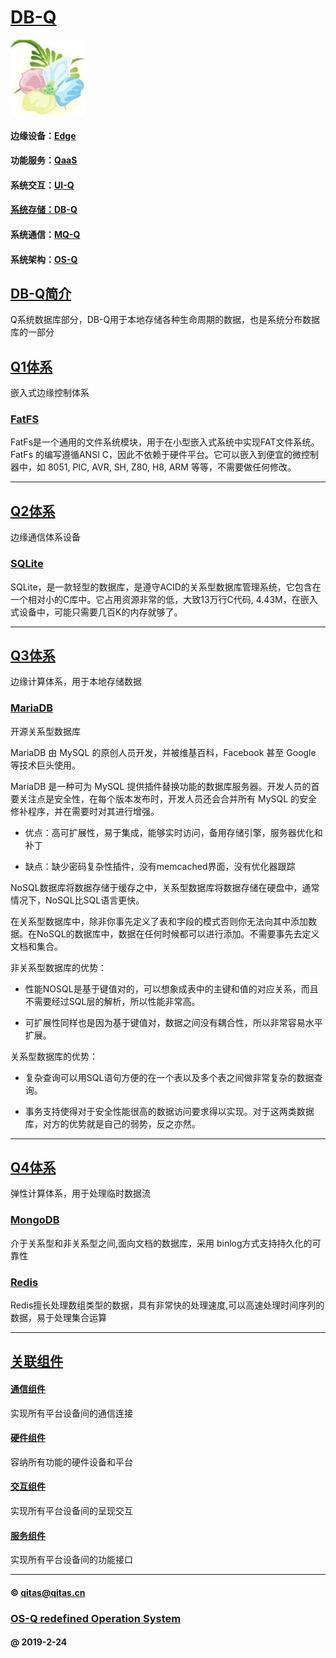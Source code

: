 ﻿# [DB-Q](https://github.com/OS-Q/DB-Q) 

[![sites](OS-Q/OS-Q.png)](http://www.os-q.com)

#### 边缘设备：[Edge](https://github.com/OS-Q/Edge-Q)
#### 功能服务：[QaaS](https://github.com/OS-Q/QaaS)
#### 系统交互：[UI-Q](https://github.com/OS-Q/UI-Q)
#### [系统存储：DB-Q](https://github.com/OS-Q/DB-Q)
#### 系统通信：[MQ-Q](https://github.com/OS-Q/MQ-Q)
#### 系统架构：[OS-Q](https://github.com/OS-Q/OS-Q)

## [DB-Q简介](https://github.com/OS-Q/DB-Q/wiki)

Q系统数据库部分，DB-Q用于本地存储各种生命周期的数据，也是系统分布数据库的一部分


## [Q1体系](https://github.com/OS-Q/Q1) 

嵌入式边缘控制体系

### [FatFS](http://elm-chan.org/fsw/ff/00index_e.html)  

FatFs是一个通用的文件系统模块，用于在小型嵌入式系统中实现FAT文件系统。 FatFs 的编写遵循ANSI C，因此不依赖于硬件平台。它可以嵌入到便宜的微控制器中，如 8051, PIC, AVR, SH, Z80, H8, ARM 等等，不需要做任何修改。


---

## [Q2体系](https://github.com/OS-Q/Q2) 

边缘通信体系设备

### [SQLite](https://www.sqlite.org/)  

SQLite，是一款轻型的数据库，是遵守ACID的关系型数据库管理系统，它包含在一个相对小的C库中。它占用资源非常的低，大致13万行C代码, 4.43M，在嵌入式设备中，可能只需要几百K的内存就够了。

---

## [Q3体系](https://github.com/OS-Q/Q3) 

边缘计算体系，用于本地存储数据

### [MariaDB](https://github.com/MariaDB)  

开源关系型数据库 

MariaDB 由 MySQL 的原创人员开发，并被维基百科，Facebook 甚至 Google 等技术巨头使用。 

MariaDB 是一种可为 MySQL 提供插件替换功能的数据库服务器。开发人员的首要关注点是安全性，在每个版本发布时，开发人员还会合并所有 MySQL 的安全修补程序，并在需要时对其进行增强。

- 优点：高可扩展性，易于集成，能够实时访问，备用存储引擎，服务器优化和补丁

- 缺点：缺少密码复杂性插件，没有memcached界面，没有优化器跟踪



NoSQL数据库将数据存储于缓存之中，关系型数据库将数据存储在硬盘中，通常情况下，NoSQL比SQL语言更快。

在关系型数据库中，除非你事先定义了表和字段的模式否则你无法向其中添加数据。在NoSQL的数据库中，数据在任何时候都可以进行添加。不需要事先去定义文档和集合。


非关系型数据库的优势：

- 性能NOSQL是基于键值对的，可以想象成表中的主键和值的对应关系，而且不需要经过SQL层的解析，所以性能非常高。

- 可扩展性同样也是因为基于键值对，数据之间没有耦合性，所以非常容易水平扩展。

关系型数据库的优势：

- 复杂查询可以用SQL语句方便的在一个表以及多个表之间做非常复杂的数据查询。

- 事务支持使得对于安全性能很高的数据访问要求得以实现。对于这两类数据库，对方的优势就是自己的弱势，反之亦然。


---

## [Q4体系](https://github.com/OS-Q/Q4) 

弹性计算体系，用于处理临时数据流

### [MongoDB](https://github.com/mongodb)  

介于关系型和非关系型之间,面向文档的数据库，采用 binlog方式支持持久化的可靠性 

### [Redis](https://github.com/antirez/redis)

Redis擅长处理数组类型的数据，具有非常快的处理速度,可以高速处理时间序列的数据，易于处理集合运算

---

## [关联组件](https://github.com/OS-Q/OS-Q/wiki)

#### [通信组件](https://github.com/OS-Q/MQ-Q) 

实现所有平台设备间的通信连接

#### [硬件组件](https://github.com/OS-Q/Edge-Q) 

容纳所有功能的硬件设备和平台

#### [交互组件](https://github.com/OS-Q/UI-Q) 

实现所有平台设备间的呈现交互

#### [服务组件](https://github.com/OS-Q/QaaS) 

实现所有平台设备间的功能接口



---

####  © qitas@qitas.cn
###  [OS-Q redefined Operation System](http://www.OS-Q.com)
####  @ 2019-2-24
